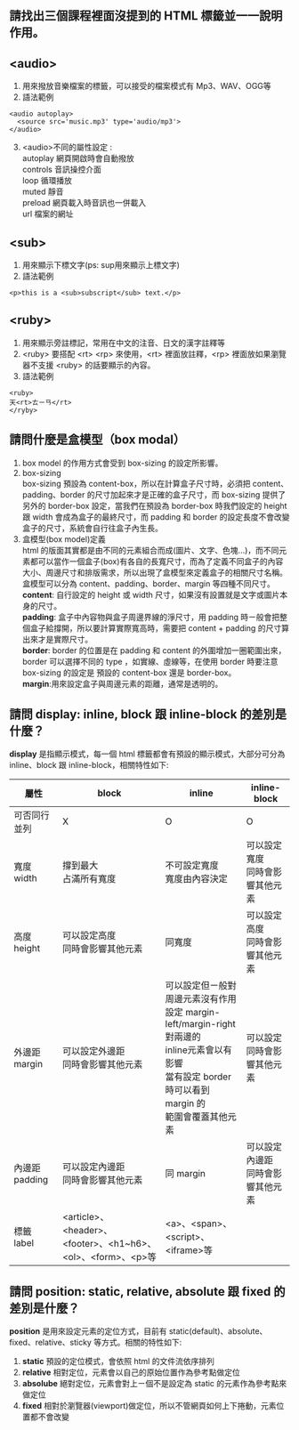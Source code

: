 ## 請找出三個課程裡面沒提到的 HTML 標籤並一一說明作用。
## &lt;audio&gt; <br>
1. 用來撥放音樂檔案的標籤，可以接受的檔案模式有 Mp3、WAV、OGG等
2. 語法範例
```
<audio autoplay>
  <source src='music.mp3' type='audio/mp3'>
</audio>
```
3. &lt;audio&gt;不同的屬性設定 :  
autoplay 網頁開啟時會自動撥放  
controls 音訊操控介面  
loop 循環播放  
muted 靜音  
preload 網頁載入時音訊也一併載入  
url 檔案的網址

## &lt;sub&gt; <br>
1. 用來顯示下標文字(ps: sup用來顯示上標文字)
2. 語法範例
```
<p>this is a <sub>subscript</sub> text.</p>
```

## &lt;ruby&gt;<br>
1. 用來顯示旁註標記，常用在中文的注音、日文的漢字註釋等
2. &lt;ruby&gt; 要搭配 &lt;rt&gt; &lt;rp&gt; 來使用，&lt;rt&gt; 裡面放註釋，&lt;rp&gt; 裡面放如果瀏覽器不支援 &lt;ruby&gt; 的話要顯示的內容。
3. 語法範例
```
<ruby>
天<rt>ㄊㄧㄢ</rt>
</ryby>
```
## 請問什麼是盒模型（box modal）
1. box model 的作用方式會受到 box-sizing 的設定所影響。
2. box-sizing  
box-sizing 預設為 content-box，所以在計算盒子尺寸時，必須把 content、padding、border 的尺寸加起來才是正確的盒子尺寸，而 box-sizing 提供了另外的 border-box 設定，當我們在預設為 border-box 時我們設定的 height 跟 width 會成為盒子的最終尺寸，而 padding 和 border 的設定長度不會改變盒子的尺寸，系統會自行往盒子內生長。
3. 盒模型(box model)定義  
html 的版面其實都是由不同的元素組合而成(圖片、文字、色塊...)，而不同元素都可以當作一個盒子(box)有各自的長寬尺寸，而為了定義不同盒子的內容大小、周邊尺寸和排版需求，所以出現了盒模型來定義盒子的相關尺寸名稱。盒模型可以分為 content、padding、border、margin 等四種不同尺寸。  
**content**: 自行設定的 height 或 width 尺寸，如果沒有設置就是文字或圖片本身的尺寸。  
**padding**: 盒子中內容物與盒子周邊界線的淨尺寸，用 padding 時ㄧ般會把整個盒子給撐開，所以要計算實際寬高時，需要把 content + padding 的尺寸算出來才是實際尺寸。  
**border**: border 的位置是在 padding 和 content 的外圍增加一圈範圍出來，border 可以選擇不同的 type ，如實線、虛線等，在使用 border 時要注意 box-sizing 的設定是 預設的 content-box 還是 border-box。  
**margin**:用來設定盒子與周邊元素的距離，通常是透明的。

## 請問 display: inline, block 跟 inline-block 的差別是什麼？
**display** 是指顯示模式，每一個 html 標籤都會有預設的顯示模式，大部分可分為inline、block 跟 inline-block，相關特性如下:

|屬性|block|inline|inline-block|
|-|-|-|-|
|可否同行並列|X|O|O|
|寬度 width|撐到最大<br>占滿所有寬度|不可設定寬度<br>寬度由內容決定|可以設定寬度<br>同時會影響其他元素|
|高度 height|可以設定高度<br>同時會影響其他元素|同寬度|可以設定高度<br>同時會影響其他元素|
|外邊距 margin|可以設定外邊距<br>同時會影響其他元素|可以設定但ㄧ般對周邊元素沒有作用<br>設定 margin-left/margin-right 對兩邊的<br>inline元素會以有影響<br>當有設定 border 時可以看到 margin 的<br>範圍會覆蓋其他元素|可以設定<br>同時會影響其他元素|
|內邊距 padding|可以設定內邊距<br>同時會影響其他元素|同 margin|可以設定內邊距<br>同時會影響其他元素|
|標籤 label|&lt;article&gt;、&lt;header&gt;、&lt;footer&gt;、&lt;h1~h6&gt;、&lt;ol&gt;、&lt;form&gt;、&lt;p&gt;等|&lt;a&gt;、&lt;span&gt;、&lt;script&gt;、&lt;iframe&gt;等||



## 請問 position: static, relative, absolute 跟 fixed 的差別是什麼？
**position** 是用來設定元素的定位方式，目前有 static(default)、absolute、fixed、relative、sticky 等方式。相關的特性如下:  
1. **static** 預設的定位模式，會依照 html 的文件流依序排列
2. **relative** 相對定位，元素會以自己的原始位置作為參考點做定位
3. **absolube** 絕對定位，元素會對上ㄧ個不是設定為 static 的元素作為參考點來做定位
4. **fixed** 相對於瀏覽器(viewport)做定位，所以不管網頁如何上下捲動，元素位置都不會改變
